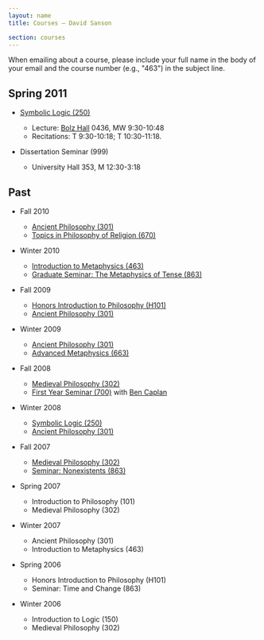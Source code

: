 ```yaml
---
layout: name
title: Courses — David Sanson

section: courses
---
```


When emailing about a course, please include your full name in the body of your email and the course number (e.g., "463") in the subject line. 

## Spring 2011

+	[Symbolic Logic (250)](/250s2011)
    +   Lecture: [Bolz Hall](http://www.osu.edu/map/building.php?building=146) 0436, MW 9:30-10:48
    +   Recitations: T 9:30-10:18; T 10:30-11:18.
    
+	Dissertation Seminar (999)
    +   University Hall 353, M 12:30-3:18
	
## Past

-	Fall 2010
	-   [Ancient Philosophy (301)](/301f2010)
	-   [Topics in Philosophy of Religion (670)](/670f2010)
-   Winter 2010
    +   [Introduction to Metaphysics (463)](/463w2010)
    +   [Graduate Seminar: The Metaphysics of Tense (863)](/863w2010)

-	Fall 2009
	-   [Honors Introduction to Philosophy (H101)](/101f2009)
	-   [Ancient Philosophy (301)](/301f2009)

-	Winter 2009
	-   [Ancient Philosophy (301)](http://phil301w2009.wordpress.com)
	-   [Advanced Metaphysics (663)](http://phil663w2009.wordpress.com)

-	Fall 2008
	-   [Medieval Philosophy (302)](http://phil302f2008.wordpress.com)
	-   [First Year Seminar (700)](http://phil700f2008.wordpress.com/) with [Ben Caplan](http://people.cohums.ohio-state.edu/caplan16/)

-	Winter 2008
	-   [Symbolic Logic (250)](http://people.cohums.ohio-state.edu/sanson7/courses/250.2008.winter/index.html) 
	-   [Ancient Philosophy (301)](http://people.cohums.ohio-state.edu/sanson7/301.2008.winter/index.html) 

-	Fall 2007
	-   [Medieval Philosophy (302)](http://people.cohums.ohio-state.edu/sanson7/courses/302.2007.fall/index.html) 
	-   [Seminar: Nonexistents (863)](http://people.cohums.ohio-state.edu/sanson7/courses/863.2007.fall/index.html)

-	Spring 2007
	-   Introduction to Philosophy (101)
	-   Medieval Philosophy (302)

-	Winter 2007
	-   Ancient Philosophy (301)
	-   Introduction to Metaphysics (463)

-	Spring 2006
	-   Honors Introduction to Philosophy (H101)
	-   Seminar: Time and Change (863)

-	Winter 2006
	-	Introduction to Logic (150)
	-	Medieval Philosophy (302)

